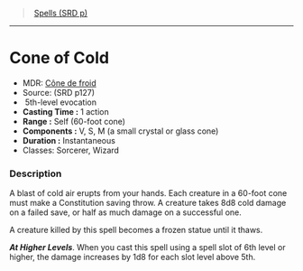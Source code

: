 ﻿---
!SpellItem
Name: Cone of Cold
AltName: '[Cône de froid](hd_spells_cone_de_froid.md)'
Type: evocation
Level: 5
CastingTime: 1 action
Range: Self (60-foot cone)
Components: V, S, M (a small crystal or glass cone)
Duration: Instantaneous
Classes: Sorcerer, Wizard
Family: SpellVO
Source: (SRD p127)
Id: spells_vo.md#cone-of-cold
ParentLink: spells_vo.md#spells-srd-p
ParentName: Spells (SRD p)
NameLevel: 1
Attributes: {}
---
> [Spells (SRD p)](srd_spells.md)

---

# Cone of Cold

- MDR: [Cône de froid](hd_spells_cone_de_froid.md)
- Source: (SRD p127)
-  5th-level evocation
- **Casting Time :** 1 action
- **Range :** Self (60-foot cone)
- **Components :** V, S, M (a small crystal or glass cone)
- **Duration :** Instantaneous
- Classes: Sorcerer, Wizard

### Description

A blast of cold air erupts from your hands. Each creature in a 60-foot cone must make a Constitution saving throw. A creature takes 8d8 cold damage on a failed save, or half as much damage on a successful one.

A creature killed by this spell becomes a frozen statue until it thaws.

**_At Higher Levels_**. When you cast this spell using a spell slot of 6th level or higher, the damage increases by 1d8 for each slot level above 5th.


